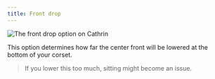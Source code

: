 ```yaml
---
title: Front drop
---
```


![The front drop option on Cathrin](./frontdrop.svg)

This option determines how far the center front will be lowered at the bottom of your corset.

> If you lower this too much, sitting might become an issue.